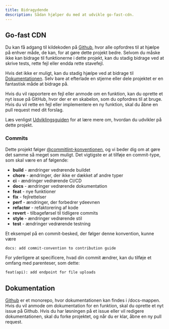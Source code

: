 ```yaml
---
title: Bidragydende
description: Sådan hjælper du med at udvikle go-fast-cdn.
---
```


## Go-fast CDN

Du kan få adgang til kildekoden på [Github](https://github.com/kevinanielsen/go-fast-cdn/), hvor alle opfordres til at hjælpe på enhver måde, de kan, for at gøre dette projekt bedre. Selvom du måske ikke kan bidrage til funktionerne i dette projekt, kan du stadig bidrage ved at skrive tests, rette fejl eller endda rette stavefejl.

Hvis det ikke er muligt, kan du stadig hjælpe ved at bidrage til [Dokumentationen](#dokumentation). Selv bare at efterlade en stjerne eller dele projektet er en fantastisk måde at bidrage på.

Hvis du vil rapportere en fejl eller anmode om en funktion, kan du oprette et nyt issue på GitHub, hvor der er en skabelon, som du opfordres til at bruge. Hvis du vil rette en fejl eller implementere en ny funktion, skal du åbne en pull request med dit forslag.

Læs venligst [Udviklingsguiden](/go-fast-cdn/da/contribution/development) for at lære mere om, hvordan du udvikler på dette projekt.

### Commits

Dette projekt følger [@commitlint-konventionen](https://github.com/conventional-changelog/commitlint/tree/master/%40commitlint/config-conventional), og vi beder dig om at gøre det samme så meget som muligt. Det vigtigste er at tilføje en commit-type, som skal være en af følgende:

- **build** - ændringer vedrørende buildet
- **chore** - ændringer, der ikke er dækket af andre typer
- **ci** - ændringer vedrørende CI/CD
- **docs** - ændringer vedrørende dokumentation
- **feat** - nye funktioner
- **fix** - fejlrettelser
- **perf** - ændringer, der forbedrer ydeevnen
- **refactor** - refaktorering af kode
- **revert** - tilbageførsel til tidligere commits
- **style** - ændringer vedrørende stil
- **test** - ændringer vedrørende testning

Et eksempel på en commit-besked, der følger denne konvention, kunne være

```txt
docs: add commit-convention to contribution guide
```

For yderligere at specificere, hvad din commit ændrer, kan du tilføje et omfang med parenteser, som dette:

```txt
feat(api): add endpoint for file uploads
```

## Dokumentation

[Github](https://github.com/kevinanielsen/go-fast-cdn/) er et monorepo, hvor dokumentationen kan findes i /docs-mappen. Hvis du vil anmode om dokumentation for en funktion, skal du oprette et nyt issue på Github. Hvis du har løsningen på et issue eller vil redigere dokumentationen, skal du forke projektet, og når du er klar, åbne en ny pull request.
